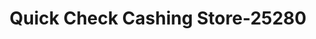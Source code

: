 ---
f_zip-code: 94509
f_state-code: CA
title: Quick Check Cashing Store-25280
f_phone: 925-706-9400
f_city-only: Antioch
f_address: 1848 A Street Antioch
f_location-unique-id: '25280'
slug: quick-check-cashing-store-25280
updated-on: '2024-05-30T13:46:58.046Z'
created-on: '2024-05-30T13:36:59.803Z'
published-on: '2024-05-30T13:54:32.469Z'
f_city-state: cms/city/antioch-ca.md
f_company: cms/company/quick-check-cashing-store.md
f_state: cms/state/california.md
layout: '[payday-loan].html'
tags: payday-loan
---